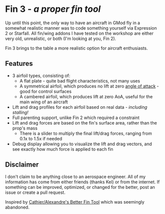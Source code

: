 # Fin 3 - *a proper fin tool*

Up until this point, the only way to have an aircraft in GMod fly in a somewhat realistic manner was to code something yourself via Expression 2 or Starfall. All fin/wing addons I have tested on the workshop are either very old, unrealistic, or both (I'm looking at you, Fin 2).

Fin 3 brings to the table a more realistic option for aircraft enthusiasts.

## Features
- 3 airfoil types, consisting of:
    - A flat plate - quite bad flight characteristics, not many uses
    - A symmetrical airfoil, which produces no lift at zero [angle of attack](https://en.wikipedia.org/wiki/Angle_of_attack) - good for control surfaces
    - A cambered airfoil, which produces lift at zero AoA, useful for the main wing of an aircraft
- Lift and drag profiles for each airfoil based on real data - *including stalling!*
- Full parenting support, unlike Fin 2 which required a constraint
- Lift and drag forces are based on the fin's surface area, rather than the prop's mass
    - There is a slider to multiply the final lift/drag forces, ranging from 0.1x to 1.5x if needed
- Debug display allowing you to visualize the lift and drag vectors, and see exactly how much force is applied to each fin

## Disclaimer
I don't claim to be anything close to an aerospace engineer. All of my information has come from either friends (thanks Kel) or from the internet. If something can be improved, optimized, or changed for the better, post an issue or create a pull request.

Inspired by [Cathier/Alexandre's Better Fin Tool](https://github.com/Cathier/better-fin-tool/tree/master) which was seemingly abandoned.